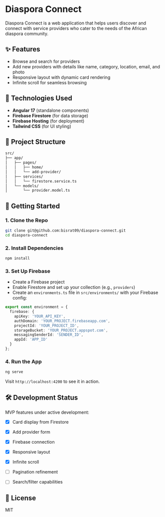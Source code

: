 # Diaspora Connect

Diaspora Connect is a web application that helps users discover and connect with service providers who cater to the needs of the African diaspora community.

## ✨ Features

* Browse and search for providers
* Add new providers with details like name, category, location, email, and photo
* Responsive layout with dynamic card rendering
* Infinite scroll for seamless browsing

## 🚀 Technologies Used

* **Angular 17** (standalone components)
* **Firebase Firestore** (for data storage)
* **Firebase Hosting** (for deployment)
* **Tailwind CSS** (for UI styling)

## 📆 Project Structure

```bash
src/
├── app/
│   ├── pages/
│   │   ├── home/
│   │   └── add-provider/
│   ├── services/
│   │   └── firestore.service.ts
│   └── models/
│       └── provider.model.ts
```

## 📝 Getting Started

### 1. Clone the Repo

```bash
git clone git@github.com:bisrat09/diaspora-connect.git
cd diaspora-connect
```

### 2. Install Dependencies

```bash
npm install
```

### 3. Set Up Firebase

* Create a Firebase project
* Enable Firestore and set up your collection (e.g., `providers`)
* Create an `environments.ts` file in `src/environments/` with your Firebase config:

```ts
export const environment = {
  firebase: {
    apiKey: 'YOUR_API_KEY',
    authDomain: 'YOUR_PROJECT.firebaseapp.com',
    projectId: 'YOUR_PROJECT_ID',
    storageBucket: 'YOUR_PROJECT.appspot.com',
    messagingSenderId: 'SENDER_ID',
    appId: 'APP_ID'
  }
};
```

### 4. Run the App

```bash
ng serve
```

Visit `http://localhost:4200` to see it in action.

## 🛠️ Development Status

MVP features under active development:

* [x] Card display from Firestore
* [x] Add provider form
* [x] Firebase connection
* [x] Responsive layout
* [x] Infinite scroll
* [ ] Pagination refinement
* [ ] Search/filter capabilities


## 📁 License

MIT
